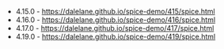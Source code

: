 - 4.15.0 - https://dalelane.github.io/spice-demo/415/spice.html
- 4.16.0 - https://dalelane.github.io/spice-demo/416/spice.html
- 4.17.0 - https://dalelane.github.io/spice-demo/417/spice.html
- 4.19.0 - https://dalelane.github.io/spice-demo/419/spice.html
